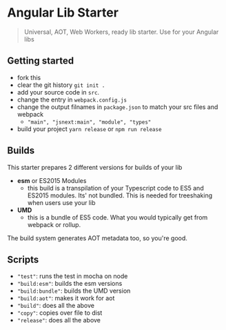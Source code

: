 # Angular Lib Starter
> Universal, AOT, Web Workers, ready lib starter. Use for your Angular libs


## Getting started
* fork this
* clear the git history `git init .`
* add your source code in `src`.
* change the entry in `webpack.config.js`
* change the output filnames in `package.json` to match your src files and webpack
  * `"main", "jsnext:main", "module", "types"`
* build your project `yarn release` or `npm run release`

## Builds
This starter prepares 2 different versions for builds of your lib
* **esm** or ES2015 Modules
  * this build is a transpilation of your Typescript code to ES5 and ES2015 modules. Its' not bundled. This is needed for treeshaking when users use your lib
* **UMD**
  * this is a bundle of ES5 code. What you would typically get from webpack or rollup.

The build system generates AOT metadata too, so you're good.


## Scripts
* `"test"`: runs the test in mocha on node
* `"build:esm"`: builds the esm versions
* `"build:bundle"`: builds the UMD version
* `"build:aot"`: makes it work for aot
* `"build"`: does all the above
* `"copy"`: copies over file to dist
* `"release"`: does all the above
